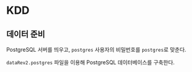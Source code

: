 # KDD
## 데이터 준비
PostgreSQL 서버를 띄우고, `postgres` 사용자의 비밀번호를 `postgres`로 맞춘다.

`dataRev2.postgres` 파일을 이용해 PostgreSQL 데이터베이스를 구축한다.
